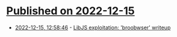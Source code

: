 # [Published on 2022-12-15](index.md)

* [2022-12-15, 12:58:46](https://lobste.rs/s/911uqw/libjs_exploitation_broobwser_writeup) - [LibJS exploitation: 'broobwser' writeup](https://0xbigshaq.github.io/2022/12/08/broobwser/)
